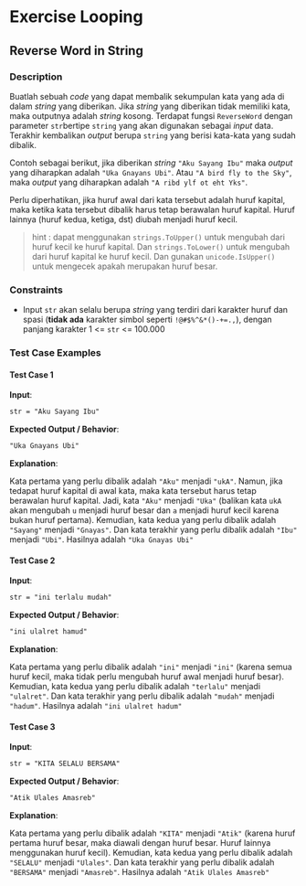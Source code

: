 # Exercise Looping

## Reverse Word in String

### Description

Buatlah sebuah _code_ yang dapat membalik sekumpulan kata yang ada di dalam _string_ yang diberikan. Jika _string_ yang diberikan tidak memiliki kata, maka outputnya adalah _string_ kosong. Terdapat fungsi `ReverseWord` dengan parameter `str`bertipe `string` yang akan digunakan sebagai _input_ data. Terakhir kembalikan _output_ berupa `string` yang berisi kata-kata yang sudah dibalik.

Contoh sebagai berikut, jika diberikan _string_ `"Aku Sayang Ibu"` maka _output_ yang diharapkan adalah `"Uka Gnayans Ubi"`. Atau `"A bird fly to the Sky"`, maka _output_ yang diharapkan adalah `"A ribd ylf ot eht Yks"`.

Perlu diperhatikan, jika huruf awal dari kata tersebut adalah huruf kapital, maka ketika kata tersebut dibalik harus tetap berawalan huruf kapital. Huruf lainnya (huruf kedua, ketiga, dst) diubah menjadi huruf kecil.

> hint : dapat menggunakan `strings.ToUpper()` untuk mengubah dari huruf kecil ke huruf kapital. Dan `strings.ToLower()` untuk mengubah dari huruf kapital ke huruf kecil. Dan gunakan `unicode.IsUpper()` untuk mengecek apakah merupakan huruf besar.

### Constraints

- Input `str` akan selalu berupa _string_ yang terdiri dari karakter huruf dan spasi (**tidak ada** karakter simbol seperti `!@#$%^&*()-+=.,`), dengan panjang karakter 1 <= `str` <= 100.000

### Test Case Examples

#### Test Case 1

**Input**:

```txt
str = "Aku Sayang Ibu"
```

**Expected Output / Behavior**:

```txt
"Uka Gnayans Ubi"
```

**Explanation**:

Kata pertama yang perlu dibalik adalah `"Aku"` menjadi `"ukA"`. Namun, jika tedapat huruf kapital di awal kata, maka kata tersebut harus tetap berawalan huruf kapital. Jadi, kata `"Aku"` menjadi `"Uka"` (balikan kata `ukA` akan mengubah `u` menjadi huruf besar dan `a` menjadi huruf kecil karena bukan huruf pertama). Kemudian, kata kedua yang perlu dibalik adalah `"Sayang"` menjadi `"Gnayas"`. Dan kata terakhir yang perlu dibalik adalah `"Ibu"` menjadi `"Ubi"`. Hasilnya adalah `"Uka Gnayas Ubi"`

#### Test Case 2

**Input**:

```txt
str = "ini terlalu mudah"
```

**Expected Output / Behavior**:

```txt
"ini ulalret hamud"
```

**Explanation**:

Kata pertama yang perlu dibalik adalah `"ini"` menjadi `"ini"` (karena semua huruf kecil, maka tidak perlu mengubah huruf awal menjadi huruf besar). Kemudian, kata kedua yang perlu dibalik adalah `"terlalu"` menjadi `"ulalret"`. Dan kata terakhir yang perlu dibalik adalah `"mudah"` menjadi `"hadum"`. Hasilnya adalah `"ini ulalret hadum"`

#### Test Case 3

**Input**:

```txt
str = "KITA SELALU BERSAMA"
```

**Expected Output / Behavior**:

```txt
"Atik Ulales Amasreb"
```

**Explanation**:

Kata pertama yang perlu dibalik adalah `"KITA"` menjadi `"Atik"` (karena huruf pertama huruf besar, maka diawali dengan huruf besar. Huruf lainnya menggunakan huruf kecil). Kemudian, kata kedua yang perlu dibalik adalah `"SELALU"` menjadi `"Ulales"`. Dan kata terakhir yang perlu dibalik adalah `"BERSAMA"` menjadi `"Amasreb"`. Hasilnya adalah `"Atik Ulales Amasreb"`
